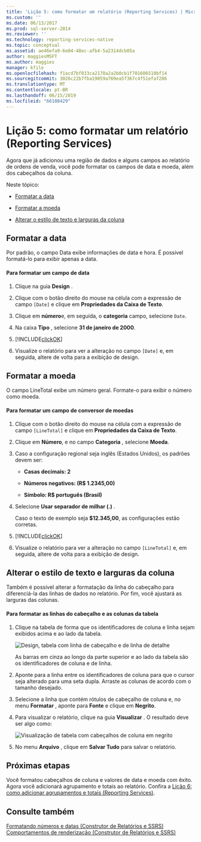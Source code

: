 ```yaml
---
title: 'Lição 5: como formatar um relatório (Reporting Services) | Microsoft Docs'
ms.custom: ''
ms.date: 06/13/2017
ms.prod: sql-server-2014
ms.reviewer: ''
ms.technology: reporting-services-native
ms.topic: conceptual
ms.assetid: ae46efa9-6e04-48ec-afb4-5a2314dcb05a
author: maggiesMSFT
ms.author: maggies
manager: kfile
ms.openlocfilehash: f1acd7bf033ca2170a2a2b0cb1f701606510bf14
ms.sourcegitcommit: 3026c22b7fba19059a769ea5f367c4f51efaf286
ms.translationtype: MT
ms.contentlocale: pt-BR
ms.lasthandoff: 06/15/2019
ms.locfileid: "66108429"
---
```

# <a name="lesson-5-formatting-a-report-reporting-services"></a>Lição 5: como formatar um relatório (Reporting Services)
  Agora que já adicionou uma região de dados e alguns campos ao relatório de ordens de venda, você pode formatar os campos de data e moeda, além dos cabeçalhos da coluna.  
  
 Neste tópico:  
  
-   [Formatar a data](#bkmk_format_date)  
  
-   [Formatar a moeda](#bkmk_format_currency)  
  
-   [Alterar o estilo de texto e larguras da coluna](#bkmk_change_textstyle)  
  
##  <a name="bkmk_format_date"></a> Formatar a data  
 Por padrão, o campo Data exibe informações de data e hora. É possível formatá-lo para exibir apenas a data.  
  
#### <a name="to-format-a-date-field"></a>Para formatar um campo de data  
  
1.  Clique na guia **Design** .  
  
2.  Clique com o botão direito do mouse na célula com a expressão de campo `[Date]` e clique em **Propriedades da Caixa de Texto**.  
  
3.  Clique em **número**e, em seguida, o **categoria** campo, selecione `Date`.  
  
4.  Na caixa **Tipo** , selecione **31 de janeiro de 2000**.  
  
5.  [!INCLUDE[clickOK](../includes/clickok-md.md)]  
  
6.  Visualize o relatório para ver a alteração no campo `[Date]` e, em seguida, altere de volta para a exibição de design.  
  
##  <a name="bkmk_format_currency"></a> Formatar a moeda  
 O campo LineTotal exibe um número geral. Formate-o para exibir o número como moeda.  
  
#### <a name="to-format-a-currency-field"></a>Para formatar um campo de conversor de moedas  
  
1.  Clique com o botão direito do mouse na célula com a expressão de campo `[LineTotal]` e clique em **Propriedades da Caixa de Texto**.  
  
2.  Clique em **Número**, e no campo **Categoria** , selecione **Moeda**.  
  
3.  Caso a configuração regional seja inglês (Estados Unidos), os padrões devem ser:  
  
    -   **Casas decimais: 2**  
  
    -   **Números negativos: (R$ 1.2345,00)**  
  
    -   **Símbolo: R$ português (Brasil)**  
  
4.  Selecione **Usar separador de milhar (.)** .  
  
     Caso o texto de exemplo seja **$12.345,00**, as configurações estão corretas.  
  
5.  [!INCLUDE[clickOK](../includes/clickok-md.md)]  
  
6.  Visualize o relatório para ver a alteração no campo `[LineTotal]` e, em seguida, altere de volta para a exibição de design.  
  
##  <a name="bkmk_change_textstyle"></a> Alterar o estilo de texto e larguras da coluna  
 Também é possível alterar a formatação da linha do cabeçalho para diferenciá-la das linhas de dados no relatório. Por fim, você ajustará as larguras das colunas.  
  
#### <a name="to-format-header-rows-and-table-columns"></a>Para formatar as linhas do cabeçalho e as colunas da tabela  
  
1.  Clique na tabela de forma que os identificadores de coluna e linha sejam exibidos acima e ao lado da tabela.  
  
     ![Design, tabela com linha de cabeçalho e de linha de detalhe](../../2014/tutorials/media/rs-basictabledetailsdesign.gif "Design, tabela com linha de cabeçalho e de linha de detalhes")  
  
     As barras em cinza ao longo da parte superior e ao lado da tabela são os identificadores de coluna e de linha.  
  
2.  Aponte para a linha entre os identificadores de coluna para que o cursor seja alterado para uma seta dupla. Arraste as colunas de acordo com o tamanho desejado.  
  
3.  Selecione a linha que contém rótulos de cabeçalho de coluna e, no menu **Formatar** , aponte para **Fonte** e clique em **Negrito**.  
  
4.  Para visualizar o relatório, clique na guia **Visualizar** . O resultado deve ser algo como:  
  
     ![Visualização de tabela com cabeçalhos de coluna em negrito](../../2014/tutorials/media/rs-basictabledetailsformattedpreview.gif "Visualização de tabela com cabeçalhos de coluna em negrito")  
  
5.  No menu **Arquivo** , clique em **Salvar Tudo** para salvar o relatório.  
  
## <a name="next-steps"></a>Próximas etapas  
 Você formatou cabeçalhos de coluna e valores de data e moeda com êxito. Agora você adicionará agrupamento e totais ao relatório. Confira a [Lição 6: como adicionar agrupamentos e totais &#40;Reporting Services&#41;](../reporting-services/lesson-6-adding-grouping-and-totals-reporting-services.md).  
  
## <a name="see-also"></a>Consulte também  
 [Formatando números e datas &#40;Construtor de Relatórios e SSRS&#41;](report-design/formatting-numbers-and-dates-report-builder-and-ssrs.md)   
 [Comportamentos de renderização &#40;Construtor de Relatórios e SSRS&#41;](report-design/rendering-behaviors-report-builder-and-ssrs.md)  
  
  
